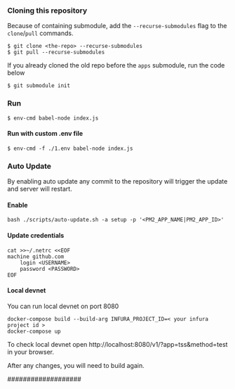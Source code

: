 ### Cloning this repository
Because of containing submodule, add the `--recurse-submodules` flag to the `clone`/`pull` commands.

    $ git clone <the-repo> --recurse-submodules
    $ git pull --recurse-submodules
If you already cloned the old repo before the `apps` submodule, run the code below

    $ git submodule init 
### Run
    $ env-cmd babel-node index.js
    
#### Run with custom .env file

    $ env-cmd -f ./1.env babel-node index.js
    
### Auto Update
By enabling auto update any commit to the repository will trigger the update and server will restart.
#### Enable
    bash ./scripts/auto-update.sh -a setup -p '<PM2_APP_NAME|PM2_APP_ID>'
#### Update credentials

    cat >>~/.netrc <<EOF
    machine github.com
        login <USERNAME>
        password <PASSWORD>
    EOF

#### Local devnet
You can run local devnet on port 8080

    docker-compose build --build-arg INFURA_PROJECT_ID=< your infura project id >
    docker-compose up

To check local devnet open http://localhost:8080/v1/?app=tss&method=test in your browser.

After any changes, you will need to build again.

###################

